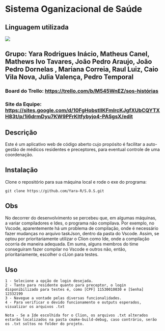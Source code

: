 # Sistema Oganizacional de Saúde

## Linguagem utilizada
<img src="https://img.shields.io/badge/-000000?logo=C&logoColor=A9A9A9&style=flat-square" />

## Grupo: Yara Rodrigues Inácio, Matheus Canel, Mathews Ivo Tavares, João Pedro Araujo, João Pedro Dornelas , Mariana Correia, Raul Luiz, Caio Vila Nova, Julia Valença, Pedro Temporal
### Board do Trello: https://trello.com/b/M545WnEZ/sos-histórias
### Site da Equipe: https://sites.google.com/d/10FgHobstlIKFmIrcKJgfXUbCQYTXH83t/p/1i6drmDyu7KW9PFrKltfybyjo4-PASgsX/edit

## Descrição
Este é um aplicativo web de código aberto cujo propósito é facilitar a auto-gestão de médicos residentes e preceptores, para eventual controle de uma coordenação.

## Instalação

Clone o repositório para sua máquina local e rode o exe do programa:

```
git clone https://github.com/Yara-R/S.O.S.git
```

## Obs

No decorrer do desenvolvimento se percebeu que, em algumas máquinas, a variar compiladores e Ides, o programa não compilava. Por exemplo, no Vscode, aparentemente há um problema de compilação, onde é necessário
fazer mudanças no arquivo taskJson, dentro da pasta do Vscode. Assim, se optou por prioritariamente utilizar o Clion como Ide, onde a compilação ocorria de maneira adequada. Em suma, alguns membros do time 
conseguiram fazer compilar no Vscode e outros não, então, prioritariamente, escolher o cLion para testes.

## Uso

```
1 - Selecione a opção de login desejada.
2 - Tanto para residente quanto para preceptor, o login disponibilizado para testes é, como [CPF] 11530010030 e [Senha] 12332199 
3 - Navegue a vontade pelas diversas funcionalidades.
4 - Para verificar o devido funcionamento e outputs esperados, visualizar os arquivos .txt

Nota - Se a Ide escolhida for o Clion, os arquivos .txt alterados estarão localizados na pasta cmake-build-debug, caso contrário, serão os .txt soltos no folder do projeto.

```



